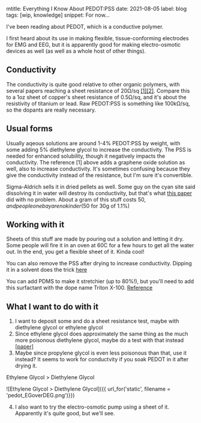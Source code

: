 mtitle: Everything I Know About PEDOT:PSS
date: 2021-08-05
label: blog
tags: [wip, knowledge]
snippet: For now...

I've been reading about PEDOT, which is a conductive polymer. 

I first heard about its use in making flexible, tissue-conforming electrodes for EMG and EEG, but it is apparently good for making electro-osmotic devices as well (as well as a whole host of other things).

## Conductivity
The conductivity is quite good relative to other organic polymers, with several papers reaching a sheet resistance of 20Ω/sq [[1]](https://sci-hub.st/10.1016/j.orgel.2019.105451)[[2]](https://sci-hub.st/10.1002/elps.201000617). Compare this to a 1oz sheet of copper's sheet resistance of 0.5Ω/sq, and it's about the resistivity of titanium or lead. Raw PEDOT:PSS is something like 100kΩ/sq, so the dopants are really necessary.

## Usual forms
Usually aqeous solutions are around 1-4% PEDOT:PSS by weight, with some adding 5% diethylene glycol to increase the conductivity. The PSS is needed for enhanced solubility, though it negatively impacts the conductivity. The reference [1] above adds a graphene oxide solution as well, also to increase conductivity. It's sometimes confusing because they give the conductivity instead of the resistance, but I'm sure it's convertible.

Sigma-Aldrich sells it in dried pellets as well. Some guy on the cyan site said dissolving it in water will destroy its conductivity, but that's what [this paper](https://www.nature.com/articles/srep17045#Sec4) did with no problem. About a gram of this stuff costs $50, and people on ebay are no kinder ($50 for 30g of 1.1%)

## Working with it
Sheets of this stuff are made by pouring out a solution and letting it dry. Some people will fire it in an oven at 60C for a few hours to get all the water out. In the end, you get a flexible sheet of it. Kinda cool!

You can also remove the PSS after drying to increase conductivity. Dipping it in a solvent does the trick [here](https://www.ncbi.nlm.nih.gov/pmc/articles/PMC8071320/)

You can add PDMS to make it stretchier (up to 80%!), but you'll need to add this surfactant with the dope name Triton X-100. [Reference](https://sci-hub.st/10.1016/j.orgel.2019.105451)

## What I want to do with it
1. I want to deposit some and do a sheet resistance test, maybe with diethylene glycol or ethylene glycol
2. Since ethylene glycol does approximately the same thing as the much more poisonous diethylene glycol, maybe do a test with that instead [[paper]](https://www.ncbi.nlm.nih.gov/pmc/articles/PMC8071320/)
3. Maybe since propylene glycol is even less poisonous than that, use it instead? It seems to work for conductvity if you soak PEDOT in it after drying it. 

<p class="caption">Ethylene Glycol > Diethylene Glycol</p>
![Ethylene Glycol > Diethylene Glycol]({{ url_for('static', filename = 'pedot_EGoverDEG.png')}})

4. I also want to try the electro-osmotic pump using a sheet of it. Apparently it's quite good, but we'll see.

